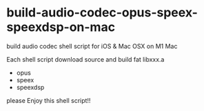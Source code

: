 # build-audio-codec-opus-speex-speexdsp-on-mac

build audio codec shell script for iOS & Mac OSX on M1 Mac   

Each shell script download source and build fat libxxx.a

* opus
* speex
* speexdsp

please Enjoy this shell script!! 
